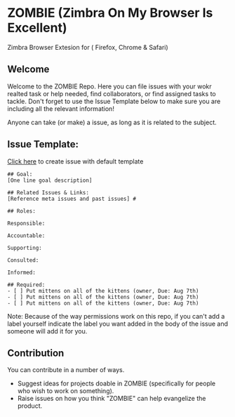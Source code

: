 # ZOMBIE (Zimbra On My Browser Is Excellent) 
Zimbra Browser Extesion for ( Firefox, Chrome &amp; Safari) 

## Welcome

Welcome to the ZOMBIE Repo. Here you can file issues with your wokr realted task or help needed, find collaborators, or find assigned tasks to tackle. Don't forget to use the Issue Template below to make sure you are including all the relevant information!

Anyone can take (or make) a issue, as long as it is related to the subject.


 ## Issue Template:

[Click here](https://github.com/rowdymehul/ZimbraEX/issues/new?template=help.md) to create issue with default template

```
## Goal: 
[One line goal description] 

## Related Issues & Links: 
[Reference meta issues and past issues] #

## Roles:

Responsible:

Accountable:

Supporting:

Consulted:

Informed: 

## Required: 
- [ ] Put mittens on all of the kittens (owner, Due: Aug 7th) 
- [ ] Put mittens on all of the kittens (owner, Due: Aug 7th) 
- [ ] Put mittens on all of the kittens (owner, Due: Aug 7th)
```
Note: Because of the way permissions work on this repo, if you can't add a label yourself indicate the label you want added in the body of the issue and someone will add it for you.
 
 ## Contribution

You can contribute in a number of ways.

 * Suggest ideas for projects doable in ZOMBIE (specifically for people who wish to work on something).
 * Raise issues on how you think "ZOMBIE" can help evangelize the product.
